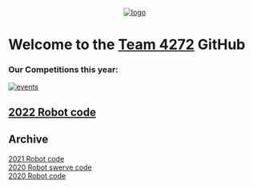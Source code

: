 <!-- center the logo -->
<div align="center">
  
  [![logo](https://avatars.githubusercontent.com/u/48226239)](https://www.thebluealliance.com/team/4272)
  
</div>

# Welcome to the [Team 4272](https://team4272.com/) GitHub

<!-- Auto updating comp list -->
### Our Competitions this year:
[![events](https://thebluealliance-embed.herokuapp.com/embed.svg?font=Arial&num=4272&doubleSpace=true&github=true)](https://www.thebluealliance.com/team/4272)

<!-- Current year's robot code below -->
## [2022 Robot code](https://github.com/maverick-boiler-robotics-team-4272/2022Bot)

<!-- List old robot code below -->
## Archive
[2021 Robot code](https://github.com/maverick-boiler-robotics-team-4272/2021Robot)<br>
[2020 Robot swerve code](https://github.com/maverick-boiler-robotics-team-4272/2020_swerve)<br>
[2020 Robot code](https://github.com/maverick-boiler-robotics-team-4272/2020Robot)<br>
